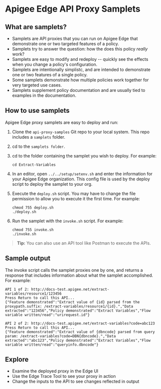 # Apigee Edge API Proxy Samplets

## What are samplets?

* Samplets are API proxies that you can run on Apigee Edge that demonstrate one or two targeted features of a policy. 
* Samplets try to answer the question: how the does this policy *really* work?
* Samplets are easy to modify and redeploy -- quickly see the effects when you change a policy's configuration.
* Samplets are intentionally simplistc, and are intended to demonstrate one or two features of a single policy.
* Some samplets demonstrate how multiple policies work together for very targeted use cases. 
* Samplets supplement policy documentation and are usually tied to examples in the documentation. 


## How to use samplets

Apigee Edge proxy samplets are easy to deploy and run:

1. Clone the `api-proxy-samples` Git repo to your local system. This repo includes a `samplets` folder. 
2. cd to the `samplets folder`.
3. cd to the folder containing the samplet you wish to deploy. For example:

    `cd Extract-Variables`

4. In an editor, open `../../setup/setenv.sh` and enter the information for your Apigee Edge organization. This config file is used by the deploy script to deploy the samplet to your org.
5. Execute the `deploy.sh` script. You may have to change the file permission to allow you to execute it the first time. For example: 

    ```
    chmod 755 deploy.sh
    ./deploy.sh
    ```

6. Run the samplet with the `invoke.sh` script. For example:

    ```
    chmod 755 invoke.sh
    ./invoke.sh
    ```

> **Tip:** You can also use an API tool like Postman to execute the APIs. 

## Sample output

The invoke script calls the samplet proxies one by one, and returns a response that includes information about what the samplet accomplished. For example:

```
API 1 of 2: http://docs-test.apigee.net/extract-variables/resource1/123456
Press Return to call this API...
{"Feature demonstrated":"Extract value of {id} parsed from the proxypath.suffix: /extract-variables/resource1/{id}.","Data extracted":"123456","Policy demonstrated":"Extract Variables","Flow variable written/read":"urirequest.id"}

API 2 of 2: http://docs-test.apigee.net/extract-variables?code=abc123
Press Return to call this API...
{"Feature demonstrated":"Extract value of {dbncode} parsed from query param: /extract-variables?code=DBN{dbncode}.","Data extracted":"abc123","Policy demonstrated":"Extract Variables","Flow variable written/read":"queryinfo.dbncode"}
```

## Explore

* Examine the deployed proxy in the Edge UI
* Use the Edge Trace Tool to see your proxy in action
* Change the inputs to the API to see changes reflected in output

